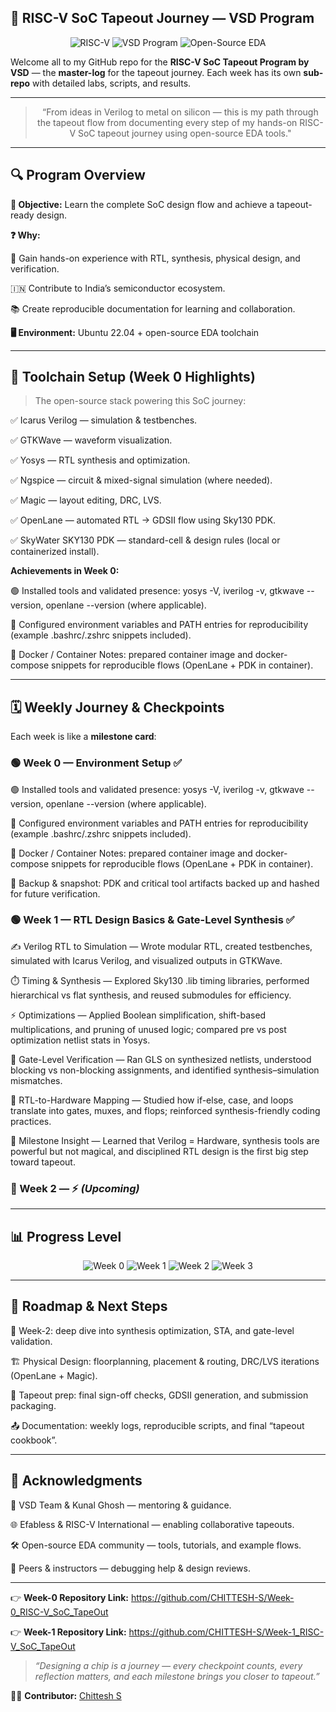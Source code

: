 ## 🧠 RISC-V SoC Tapeout Journey — VSD Program

<div align="center">

![RISC-V](https://img.shields.io/badge/RISC--V-SoC-orange?style=for-the-badge&logo=riscv)
![VSD Program](https://img.shields.io/badge/VSD-Program-blue?style=for-the-badge)
![Open-Source EDA](https://img.shields.io/badge/EDA-OpenSource-brightgreen?style=for-the-badge)

</div>

Welcome all to my GitHub repo for the **RISC-V SoC Tapeout Program by VSD** — the **master-log** for the tapeout journey. Each week has its own **sub-repo** with detailed labs, scripts, and results.

---

<div align="center">
  
>“From ideas in Verilog to metal on silicon — this is my path through the tapeout flow from documenting every step of my hands-on RISC-V SoC tapeout journey using open-source EDA tools." 

</div>

---

## 🔍 Program Overview

**🎯 Objective:** Learn the complete SoC design flow and achieve a tapeout-ready design.  

**❓ Why:**

🔧 Gain hands-on experience with RTL, synthesis, physical design, and verification.

🇮🇳 Contribute to India’s semiconductor ecosystem.

📚 Create reproducible documentation for learning and collaboration.

**🖥️ Environment:** Ubuntu 22.04 + open-source EDA toolchain

---

## 🧰 Toolchain Setup (Week 0 Highlights)

> The open-source stack powering this SoC journey:

✅ Icarus Verilog — simulation & testbenches.

✅ GTKWave — waveform visualization.

✅ Yosys — RTL synthesis and optimization.

✅ Ngspice — circuit & mixed-signal simulation (where needed).

✅ Magic — layout editing, DRC, LVS.

✅ OpenLane — automated RTL → GDSII flow using Sky130 PDK.

✅ SkyWater SKY130 PDK — standard-cell & design rules (local or containerized install).

**Achievements in Week 0:**  

🟢 Installed tools and validated presence: yosys -V, iverilog -v, gtkwave --version, openlane --version (where applicable).

🧭 Configured environment variables and PATH entries for reproducibility (example .bashrc/.zshrc snippets included).

🐳 Docker / Container Notes: prepared container image and docker-compose snippets for reproducible flows (OpenLane + PDK in container). 

---

## 🗓️ Weekly Journey & Checkpoints

Each week is like a **milestone card**:

### 🟢 Week 0 — Environment Setup ✅

🟢 Installed tools and validated presence: yosys -V, iverilog -v, gtkwave --version, openlane --version (where applicable).

🧭 Configured environment variables and PATH entries for reproducibility (example .bashrc/.zshrc snippets included).

🐳 Docker / Container Notes: prepared container image and docker-compose snippets for reproducible flows (OpenLane + PDK in container).

🔁 Backup & snapshot: PDK and critical tool artifacts backed up and hashed for future verification.

### 🟢 Week 1 — RTL Design Basics & Gate-Level Synthesis ✅

✍️ Verilog RTL to Simulation — Wrote modular RTL, created testbenches, simulated with Icarus Verilog, and visualized outputs in GTKWave.

⏱️ Timing & Synthesis — Explored Sky130 .lib timing libraries, performed hierarchical vs flat synthesis, and reused submodules for efficiency.

⚡ Optimizations — Applied Boolean simplification, shift-based multiplications, and pruning of unused logic; compared pre vs post optimization netlist stats in Yosys.

🔗 Gate-Level Verification — Ran GLS on synthesized netlists, understood blocking vs non-blocking assignments, and identified synthesis–simulation mismatches.

🧱 RTL-to-Hardware Mapping — Studied how if-else, case, and loops translate into gates, muxes, and flops; reinforced synthesis-friendly coding practices.

🚀 Milestone Insight — Learned that Verilog = Hardware, synthesis tools are powerful but not magical, and disciplined RTL design is the first big step toward tapeout.

### 🔵 Week 2 —  ⚡ *(Upcoming)*

---

## 📊 Progress Level

<div align="center">

![Week 0](https://img.shields.io/badge/Week%200-✅%20Done-green?style=for-the-badge)
![Week 1](https://img.shields.io/badge/Week%201-✅%20Done-green?style=for-the-badge)
![Week 2](https://img.shields.io/badge/Week%202-⏳%20In%20Progress-yellow?style=for-the-badge)
![Week 3](https://img.shields.io/badge/Week%203-⏳%20Upcoming-blue?style=for-the-badge)

</div>

---

## 🔮 Roadmap & Next Steps

🔁 Week-2: deep dive into synthesis optimization, STA, and gate-level validation.

🏗️ Physical Design: floorplanning, placement & routing, DRC/LVS iterations (OpenLane + Magic).

🧾 Tapeout prep: final sign-off checks, GDSII generation, and submission packaging.

📤 Documentation: weekly logs, reproducible scripts, and final “tapeout cookbook”.

---

## 🙏 Acknowledgments

🤝 VSD Team & Kunal Ghosh — mentoring & guidance.

🌐 Efabless & RISC-V International — enabling collaborative tapeouts.

🛠️ Open-source EDA community — tools, tutorials, and example flows.

👥 Peers & instructors — debugging help & design reviews.

---

👉 **Week-0 Repository Link:** https://github.com/CHITTESH-S/Week-0_RISC-V_SoC_TapeOut

👉 **Week-1 Repository Link:** https://github.com/CHITTESH-S/Week-1_RISC-V_SoC_TapeOut

> *“Designing a chip is a journey — every checkpoint counts, every reflection matters, and each milestone brings you closer to tapeout.”*

👨‍💻 **Contributor:** [Chittesh S](https://github.com/CHITTESH-S)
